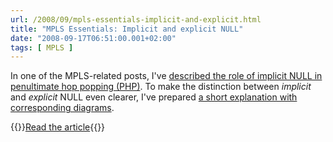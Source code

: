 ```yaml
---
url: /2008/09/mpls-essentials-implicit-and-explicit.html
title: "MPLS Essentials: Implicit and explicit NULL"
date: "2008-09-17T06:51:00.001+02:00"
tags: [ MPLS ]
---
```

In one of the MPLS-related posts, I've [described the role of implicit NULL in penultimate hop popping (PHP)](https://blog.ipspace.net/2008/08/is-label-imposed-in-case-of-penultimate.html). To make the distinction between *implicit* and *explicit* NULL even clearer, I've prepared [a short explanation with corresponding diagrams](https://blog.ipspace.net/kb/tag/MPLS/Implicit_Explicit_NULL.html).

{{<jump>}}[Read the article](https://blog.ipspace.net/kb/tag/MPLS/Implicit_Explicit_NULL.html){{</jump>}}
